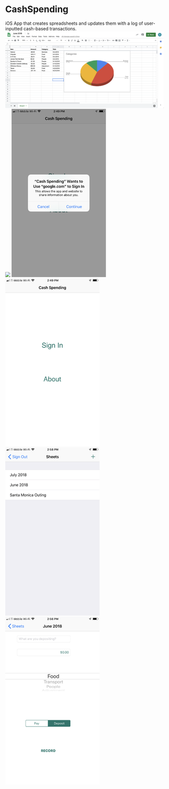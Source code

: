 # CashSpending
iOS App that creates spreadsheets and updates them with a log of user-inputted cash-based transactions. 
<img src="images/spreadsheet.png">
<img src="images/appicon.PNG" width="300">
<img src="images/googlesignin.PNG" width="300">
<img src="images/introscreen.PNG" width="300">
<img src="images/sheetlist.PNG" width="300">
<img src="images/sheetupdate.PNG" width="300">
